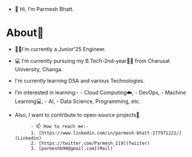 - 👋 Hi, I’m Parmesh Bhatt.
#              About🤠
- 👨‍🎓I'm currently a Junior'25 Engineer.
- 💻 I’m currently pursuing my B.Tech-2nd-year👨‍🎓 from Charusat University, Changa.
- I'm currently learning DSA and various Technologies.
- I’m interested in learning:- 
                    - Cloud Computing☁️, 
                    - DevOps, 
                    - Machine Learning💻,
                    - AI, 
                    - Data Science, Programming, etc. 
- Also, I want to contribute to open-source projects📌.

            - 📫 How to reach me:-
            1. [https://www.linkedin.com/in/parmesh-bhatt-277971221/](Linkedin)
            2. [https://twitter.com/Parmesh_119](Twiiter)
            3. [parmeshb90@gmail.com](Mail)


